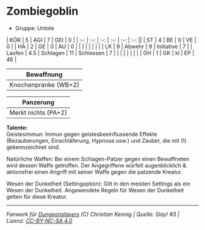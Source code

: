 # Zombiegoblin  
- Gruppe: Untote  

| KÖR    | 5   | AGI      | 7  | GEI        | 0  |
| :-: | :-: | :-: | :-: | :-: | :-: ||
| ST     | 4   | BE       | 0  | VE         | 0  |
| HÄ     | 2   | GE       | 0  | AU         | 0  |
|        |     |          |    |            |    |
| LK     | 9   | Abwehr   | 9  | Initiative | 7  |
| Laufen | 4.5 | Schlagen | 11 | Schiessen  | 7  |
|        |     |          |    |            |    |
| GH     | 1   | GK       | kl | EP         | 46 |


| Bewaffnung |
| --- |
| Knochenpranke (WB+2) |


| Panzerung |
| --- |
| Merkt nichts (PA+2) |


**Talente:**  
Geistesimmun: Immun gegen geistesbeeinflussende Effekte (Bezauberungen, Einschläferung, Hypnose usw.) und Zauber, die mit (!) gekennzeichnet sind.

Natürliche Waffen: Bei einem Schlagen-Patzer gegen einen Bewaffneten wird dessen Waffe getroffen. Der Angegriffene würfelt augenblicklich & aktionsfrei einen Angriff mit seiner Waffe gegen die patzende Kreatur.

Wesen der Dunkelheit (Settingoption): Gilt in den meisten Settings als ein Wesen der Dunkelheit. Angewendete Regeln für Wesen der Dunkelheit gelten für diese Kreatur.





___
*Fanwerk für [Dungeonslayers](https://www.dungeonslayers.net/) (C) Christian Kennig | Quelle: Slay! #3 | Lizenz: [CC-BY-NC-SA 4.0](https://creativecommons.org/licenses/by-nc-sa/4.0/deed.de)*